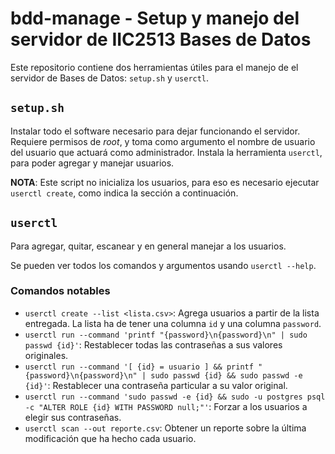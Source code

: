 # bdd-manage - Setup y manejo del servidor de IIC2513 Bases de Datos

Este repositorio contiene dos herramientas útiles para el manejo de el servidor de Bases de Datos: `setup.sh` y `userctl`.

## `setup.sh`

Instalar todo el software necesario para dejar funcionando el servidor.
Requiere permisos de _root_, y toma como argumento el nombre de usuario del usuario que actuará como administrador.
Instala la herramienta `userctl`, para poder agregar y manejar usuarios.

**NOTA**: Este script no inicializa los usuarios, para eso es necesario ejecutar `userctl create`, como indica la sección a continuación.

## `userctl`

Para agregar, quitar, escanear y en general manejar a los usuarios.

Se pueden ver todos los comandos y argumentos usando `userctl --help`.

### Comandos notables

- `userctl create --list <lista.csv>`: Agrega usuarios a partir de la lista entregada. La lista ha de tener una columna `id` y una columna `password`.
- `userctl run --command 'printf "{password}\n{password}\n" | sudo passwd {id}'`: Restablecer todas las contraseñas a sus valores originales.
- `userctl run --command '[ {id} = usuario ] && printf "{password}\n{password}\n" | sudo passwd {id} && sudo passwd -e {id}'`: Restablecer una contraseña particular a su valor original.
- `userctl run --command 'sudo passwd -e {id} && sudo -u postgres psql -c "ALTER ROLE {id} WITH PASSWORD null;"'`: Forzar a los usuarios a elegir sus contraseñas.
- `userctl scan --out reporte.csv`: Obtener un reporte sobre la última modificación que ha hecho cada usuario.
